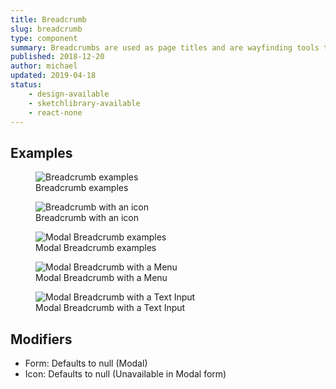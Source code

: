 ```yaml
---
title: Breadcrumb
slug: breadcrumb
type: component
summary: Breadcrumbs are used as page titles and are wayfinding tools to help users understand where they are in the application. Non-active Breadcrumbs link to the screen they refer to. Breadcrumbs can include an icon to denote a page state. One example of this would be on list details, where you might see an archived or favorited icon.
published: 2018-12-20
author: michael
updated: 2019-04-18
status:
    - design-available
    - sketchlibrary-available
    - react-none
---
```


##  Examples

<figure>
    <img src="/static/images/breadcrumb.png" alt="Breadcrumb examples">
    <figcaption>Breadcrumb examples</figcaption>
</figure>

<figure>
    <img src="/static/images/breadcrumb-icon.png" alt="Breadcrumb with an icon">
    <figcaption>Breadcrumb with an icon</figcaption>
</figure>

<figure>
    <img src="/static/images/breadcrumb-modal.png" alt="Modal Breadcrumb examples">
    <figcaption>Modal Breadcrumb examples</figcaption>
</figure>

<figure>
    <img src="/static/images/breadcrumb-modal-menu.png" alt="Modal Breadcrumb with a Menu">
    <figcaption>Modal Breadcrumb with a Menu</figcaption>
</figure>

<figure>
    <img src="/static/images/breadcrumb-modal-textinput.png" alt="Modal Breadcrumb with a Text Input">
    <figcaption>Modal Breadcrumb with a Text Input</figcaption>
</figure>

## Modifiers
* Form: Defaults to null (Modal)
* Icon: Defaults to null (Unavailable in Modal form)
